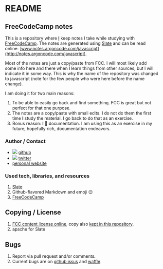 # README
## FreeCodeCamp notes
This is a repository where [I](https://github.com/ArgonCode) keep notes I take while studying with [FreeCodeCamp](https://freecodecamp.com). The notes are generated using [Slate](https://github.com/lord/slate) and can be read online: [www.notes.argoncode.com/javascript](http://notes.argoncode.com/javascript).

Most of the notes are just a copy/paste from FCC. I will most likely add some info here and there when I learn things from other sources, but I will indicate it in some way. This is why the name of the repository was changed to javascript (note for the few people who were here before the name change).

I am doing it for two main reasons:

1. To be able to easily go back and find something. FCC is great but not perfect for that one purpose.
2. The notes are a copy/paste with small edits. I do not do them the first time I study the material. I go back to do that as an exercise.
3. Bonus reason: I :blue_heart: documentation. I am using this as an exercise in my future, hopefully rich, documentation endeavors.

### Author / Contact
* ![](https://dl.dropboxusercontent.com/u/633848/Images/github_24_black.png) [github](http://www.github.com/argoncode)
* ![](https://dl.dropboxusercontent.com/u/633848/Images/twitter.png) [twitter](http://twitter.com/argoncode)
* [personal website](http://argoncode.com/contact)

### Used tech, libraries, and resources
1. [Slate](https://github.com/lord/slate)
2. Github-flavored Markdown and emoji :wink:
3. [FreeCodeCamp](https://freecodecamp.com)

## Copying / License
1. [FCC content license online](https://github.com/FreeCodeCamp/FreeCodeCamp/blob/staging/LICENSE.md), copy also [kept in this repository](LICENSE-FCC).
2. apache for Slate

## Bugs
1. Report via pull request and/or comments.
2. Current bugs are on [github issus](https://github.com/ArgonNotes/javascript/issues) and [waffle](https://waffle.io/ArgonCode/javascript).
